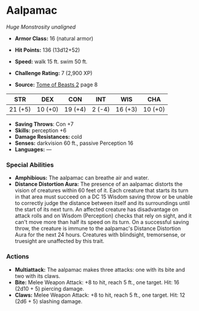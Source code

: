 # Aalpamac

*Huge* *Monstrosity* *unaligned*

- **Armor Class:** 16 (natural armor)
- **Hit Points:** 136 (13d12+52)
- **Speed:** walk 15 ft. swim 50 ft.

- **Challenge Rating:** 7 (2,900 XP)
- **Source:** [Tome of Beasts 2](https://koboldpress.com/kpstore/product/tome-of-beasts-2-for-5th-edition) page 8

| STR | DEX | CON | INT | WIS | CHA |
| --- | --- | --- | --- | --- | --- |
| 21 (+5) | 10 (+0) | 19 (+4) | 2 (-4) | 16 (+3) | 10 (+0) |

- **Saving Throws**: Con +7
- **Skills:** perception +6
- **Damage Resistances:** cold
- **Senses:** darkvision 60 ft., passive Perception 16
- **Languages:** —

### Special Abilities

- **Amphibious:** The aalpamac can breathe air and water.
- **Distance Distortion Aura:** The presence of an aalpamac distorts the vision of creatures within 60 feet of it. Each creature that starts its turn in that area must succeed on a DC 15 Wisdom saving throw or be unable to correctly judge the distance between itself and its surroundings until the start of its next turn. An affected creature has disadvantage on attack rolls and on Wisdom (Perception) checks that rely on sight, and it can't move more than half its speed on its turn. On a successful saving throw, the creature is immune to the aalpamac's Distance Distortion Aura for the next 24 hours. Creatures with blindsight, tremorsense, or truesight are unaffected by this trait.

### Actions

- **Multiattack:** The aalpamac makes three attacks: one with its bite and two with its claws.
- **Bite:** Melee Weapon Attack: +8 to hit, reach 5 ft., one target. Hit: 16 (2d10 + 5) piercing damage.
- **Claws:** Melee Weapon Attack: +8 to hit, reach 5 ft., one target. Hit: 12 (2d6 + 5) slashing damage.


